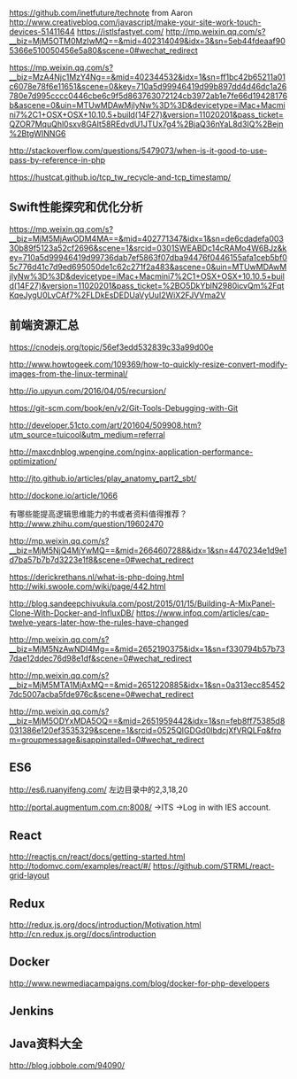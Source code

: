 https://github.com/inetfuture/technote from Aaron
http://www.creativebloq.com/javascript/make-your-site-work-touch-devices-51411644
https://istlsfastyet.com/
http://mp.weixin.qq.com/s?__biz=MjM5OTM0MzIwMQ==&mid=402314049&idx=3&sn=5eb44fdeaaf905366e510050456e5a80&scene=0#wechat_redirect

https://mp.weixin.qq.com/s?__biz=MzA4Njc1MzY4Ng==&mid=402344532&idx=1&sn=ff1bc42b65211a01c6078e78f6e11651&scene=0&key=710a5d99946419d99b897dd4d46dc1a26780e7d995cccc0446cbe6c9f5d863763072124cb3972ab1e7fe66d19428176b&ascene=0&uin=MTUwMDAwMjIyNw%3D%3D&devicetype=iMac+Macmini7%2C1+OSX+OSX+10.10.5+build(14F27)&version=11020201&pass_ticket=QZOR7MquQhl0sxv8GAlt58REdvdU1JTUx7g4%2BjaQ36nYaL8d3IQ%2Bejn%2BtgWINNG6

http://stackoverflow.com/questions/5479073/when-is-it-good-to-use-pass-by-reference-in-php

https://hustcat.github.io/tcp_tw_recycle-and-tcp_timestamp/

## Swift性能探究和优化分析

https://mp.weixin.qq.com/s?__biz=MjM5MjAwODM4MA==&mid=402771347&idx=1&sn=de6cdadefa00330b89f5123a52cf2696&scene=1&srcid=0301SWEABDc14cRAMo4W6BJz&key=710a5d99946419d99736dab7ef5863f07dba94476f0446155afa1ceb5bf05c776d41c7d9ed695050de1c62c271f2a483&ascene=0&uin=MTUwMDAwMjIyNw%3D%3D&devicetype=iMac+Macmini7%2C1+OSX+OSX+10.10.5+build(14F27)&version=11020201&pass_ticket=%2BO5DkYblN2980icvQm%2FqtKqeJygU0LvCAf7%2FLDkEsDEDUaVyUuI2WiX2FJVVma2V

## 前端资源汇总

https://cnodejs.org/topic/56ef3edd532839c33a99d00e

http://www.howtogeek.com/109369/how-to-quickly-resize-convert-modify-images-from-the-linux-terminal/

http://io.upyun.com/2016/04/05/recursion/

https://git-scm.com/book/en/v2/Git-Tools-Debugging-with-Git

http://developer.51cto.com/art/201604/509908.htm?utm_source=tuicool&utm_medium=referral

http://maxcdnblog.wpengine.com/nginx-application-performance-optimization/

http://jto.github.io/articles/play_anatomy_part2_sbt/

http://dockone.io/article/1066

有哪些能提高逻辑思维能力的书或者资料值得推荐？ http://www.zhihu.com/question/19602470 

http://mp.weixin.qq.com/s?__biz=MjM5NjQ4MjYwMQ==&mid=2664607288&idx=1&sn=4470234e1d9e1d7ba57b7b7d3223e1f8&scene=0#wechat_redirect

https://derickrethans.nl/what-is-php-doing.html
http://wiki.swoole.com/wiki/page/442.html

http://blog.sandeepchivukula.com/post/2015/01/15/Building-A-MixPanel-Clone-With-Docker-and-InfluxDB/
https://www.infoq.com/articles/cap-twelve-years-later-how-the-rules-have-changed

http://mp.weixin.qq.com/s?__biz=MjM5NzAwNDI4Mg==&mid=2652190375&idx=1&sn=f330794b57b737dae12ddec76d98e1df&scene=0#wechat_redirect

http://mp.weixin.qq.com/s?__biz=MjM5MTA1MjAxMQ==&mid=2651220885&idx=1&sn=0a313ecc854527dc5007acba5fde976c&scene=0#wechat_redirect

http://mp.weixin.qq.com/s?__biz=MjM5ODYxMDA5OQ==&mid=2651959442&idx=1&sn=feb8ff75385d8031386e120ef3535329&scene=1&srcid=0525QIGDGd0lbdcjXfVRQLFq&from=groupmessage&isappinstalled=0#wechat_redirect

## ES6

http://es6.ruanyifeng.com/ 左边目录中的2,3,18,20

http://portal.augmentum.com.cn:8008/ ->ITS ->Log in with IES account.

## React

http://reactjs.cn/react/docs/getting-started.html
http://todomvc.com/examples/react/#/
https://github.com/STRML/react-grid-layout

## Redux

http://redux.js.org/docs/introduction/Motivation.html
http://cn.redux.js.org//docs/introduction

## Docker

http://www.newmediacampaigns.com/blog/docker-for-php-developers

## Jenkins

## Java资料大全

http://blog.jobbole.com/94090/

## 



